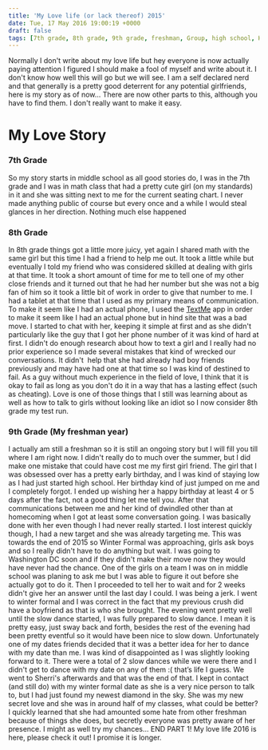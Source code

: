 ```yaml
---
title: 'My Love life (or lack thereof) 2015'
date: Tue, 17 May 2016 19:00:19 +0000
draft: false
tags: [7th grade, 8th grade, 9th grade, freshman, Group, high school, High School, Love, Love, Nerd, Never works out, Problems, series, Story, Teen, Teen Life, Uncategorized, unexperienced]
---
```


Normally I don't write about my love life but hey everyone is now actually paying attention I figured I should make a fool of myself and write about it. I don't know how well this will go but we will see. I am a self declared nerd and that generally is a pretty good deterrent for any potential girlfriends, here is my story as of now... There are now other parts to this, although you have to find them. I don't really want to make it easy.

My Love Story
=============

### 7th Grade

So my story starts in middle school as all good stories do, I was in the 7th grade and I was in math class that had a pretty cute girl (on my standards) in it and she was sitting next to me for the current seating chart. I never made anything public of course but every once and a while I would steal glances in her direction. Nothing much else happened

### 8th Grade

In 8th grade things got a little more juicy, yet again I shared math with the same girl but this time I had a friend to help me out. It took a little while but eventually I told my friend who was considered skilled at dealing with girls at that time. It took a short amount of time for me to tell one of my other close friends and it turned out that he had her number but she was not a big fan of him so it took a little bit of work in order to give that number to me. I had a tablet at that time that I used as my primary means of communication. To make it seem like I had an actual phone, I used the [TextMe](http://sh.st/PcLml) app in order to make it seem like I had an actual phone but in hind site that was a bad move. I started to chat with her, keeping it simple at first and as she didn't particularly like the guy that I got her phone number of it was kind of hard at first. I didn't do enough research about how to text a girl and I really had no prior experience so I made several mistakes that kind of wrecked our conversations. It didn't  help that she had already had boy friends previously and may have had one at that time so I was kind of destined to fail. As a guy without much experience in the field of love, I think that it is okay to fail as long as you don't do it in a way that has a lasting effect (such as cheating). Love is one of those things that I still was learning about as well as how to talk to girls without looking like an idiot so I now consider 8th grade my test run.

### 9th Grade (My freshman year)

I actually am still a freshman so it is still an ongoing story but I will fill you till where I am right now. I didn't really do to much over the summer, but I did make one mistake that could have cost me my first girl friend. The girl that I was obsessed over has a pretty early birthday, and I was kind of staying low as I had just started high school. Her birthday kind of just jumped on me and I completely forgot. I ended up wishing her a happy birthday at least 4 or 5 days after the fact, not a good thing let me tell you. After that communications between me and her kind of dwindled other than at homecoming when I got at least some conversation going. I was basically done with her even though I had never really started. I lost interest quickly though, I had a new target and she was already targeting me. This was towards the end of 2015 so Winter Formal was approaching, girls ask boys and so I really didn't have to do anything but wait. I was going to Washington DC soon and if they didn't make their move now they would have never had the chance. One of the girls on a team I was on in middle school was planing to ask me but I was able to figure it out before she actually got to do it. Then I proceeded to tell her to wait and for 2 weeks didn't give her an answer until the last day I could. I was being a jerk. I went to winter formal and I was correct in the fact that my previous crush did have a boyfriend as that is who she brought. The evening went pretty well until the slow dance started, I was fully prepared to slow dance. I mean it is pretty easy, just sway back and forth, besides the rest of the evening had been pretty eventful so it would have been nice to slow down. Unfortunately one of my dates friends decided that it was a better idea for her to dance with my date than me. I was kind of disappointed as I was slightly looking forward to it. There were a total of 2 slow dances while we were there and I didn't get to dance with my date on any of them :( that’s life I guess. We went to Sherri's afterwards and that was the end of that. I kept in contact (and still do) with my winter formal date as she is a very nice person to talk to, but I had just found my newest diamond in the sky. She was my new secret love and she was in around half of my classes, what could be better? I quickly learned that she had amounted some hate from other freshman because of things she does, but secretly everyone was pretty aware of her presence. I might as well try my chances... END PART 1! My love life 2016 is here, please check it out! I promise it is longer.